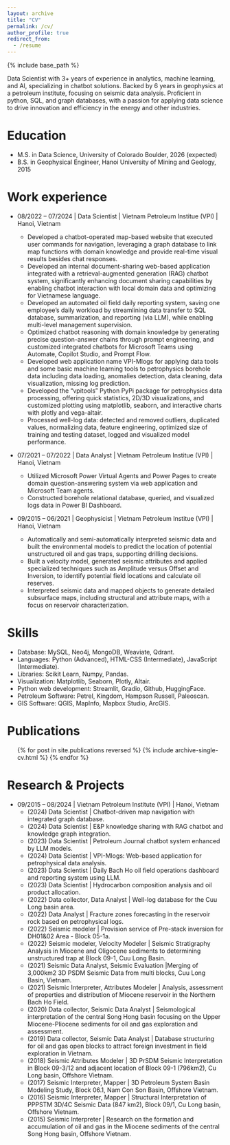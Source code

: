 ```yaml
---
layout: archive
title: "CV"
permalink: /cv/
author_profile: true
redirect_from:
  - /resume
---
```


{% include base_path %}

Data Scientist with 3+ years of experience in analytics, machine learning, and AI, specializing in chatbot solutions. Backed by 6 years in geophysics at a petroleum institute, focusing on seismic data analysis. Proficient in python, SQL, and graph databases, with a passion for applying data science to drive innovation and efficiency in the energy and other industries.

Education
======
* M.S. in Data Science, University of Colorado Boulder, 2026 (expected)
* B.S. in Geophysical Engineer, Hanoi University of Mining and Geology, 2015

Work experience
======
* 08/2022 – 07/2024 | Data Scientist | Vietnam Petroleum Institue (VPI) | Hanoi, Vietnam
  * Developed a chatbot-operated map-based website that executed user commands for navigation, leveraging a graph database to link map functions with domain knowledge and provide real-time visual results besides chat responses.
  * Developed an internal document-sharing web-based application integrated with a retrieval-augmented generation (RAG) chatbot system, significantly enhancing document sharing capabilities by enabling chatbot interaction with local domain data and optimizing for Vietnamese language.
  * Developed an automated oil field daily reporting system, saving one employee’s daily workload by streamlining data transfer to SQL database, summarization, and reporting (via LLM), while enabling multi-level management supervision.
  * Optimized chatbot reasoning with domain knowledge by generating precise question-answer chains through prompt engineering, and customized integrated chatbots for Microsoft Teams using Automate, Copilot Studio, and Prompt Flow.
  * Developed web application name VPI-Mlogs for applying data tools and some basic machine learning tools to petrophysics borehole data including data loading, anomalies detection, data cleaning, data visualization, missing log prediction.
  * Developed the “vpitools” Python PyPi package for petrophysics data processing, offering quick statistics, 2D/3D visualizations, and customized plotting using matplotlib, seaborn, and interactive charts with plotly and vega-altair.
  * Processed well-log data: detected and removed outliers, duplicated values, normalizing data, feature engineering, optimized size of training and testing dataset, logged and visualized model performance.

* 07/2021 – 07/2022 | Data Analyst | Vietnam Petroleum Institue (VPI) | Hanoi, Vietnam
  * Utilized Microsoft Power Virtual Agents and Power Pages to create domain question-answering system via web application and Microsoft Team agents.
  * Constructed borehole relational database, queried, and visualized logs data in Power BI Dashboard.

* 09/2015 – 06/2021 | Geophysicist | Vietnam Petroleum Institue (VPI) | Hanoi, Vietnam
  * Automatically and semi-automatically interpreted seismic data and built the environmental models to predict the location of potential unstructured oil and gas traps, supporting drilling decisions.
  * Built a velocity model, generated seismic attributes and applied specialized techniques such as Amplitude versus Offset and Inversion, to identify potential field locations and calculate oil reserves.
  * Interpreted seismic data and mapped objects to generate detailed subsurface maps, including structural and attribute maps, with a focus on reservoir characterization.
  
Skills
======
* Database: MySQL, Neo4j, MongoDB, Weaviate, Qdrant.
* Languages: Python (Advanced), HTML-CSS (Intermediate), JavaScript (Intermediate).
* Libraries: Scikit Learn, Numpy, Pandas.
* Visualization: Matplotlib, Seaborn, Plotly, Altair.
* Python web development: Streamlit, Gradio, Github, HuggingFace.
* Petroleum Software: Petrel, Kingdom, Hampson Russell, Paleoscan.
* GIS Software: QGIS, MapInfo, Mapbox Studio, ArcGIS.

Publications
======
  <ul>{% for post in site.publications reversed %}
    {% include archive-single-cv.html %}
  {% endfor %}</ul>
  
Research & Projects
======
* 09/2015 – 08/2024 | Vietnam Petroleum Institute (VPI) | Hanoi, Vietnam
  * (2024) Data Scientist | Chatbot-driven map navigation with integrated graph database.
  * (2024) Data Scientist | E&P knowledge sharing with RAG chatbot and knowledge graph integration.
  * (2023) Data Scientist | Petroleum Journal chatbot system enhanced by LLM models.
  * (2024) Data Scientist | VPI-Mlogs: Web-based application for petrophysical data analysis.
  * (2023) Data Scientist | Daily Bach Ho oil field operations dashboard and reporting system using LLM.
  * (2023) Data Scientist | Hydrocarbon composition analysis and oil product allocation.
  * (2022) Data collector, Data Analyst | Well-log database for the Cuu Long basin area.
  * (2022) Data Analyst | Fracture zones forecasting in the reservoir rock based on petrophysical logs.
  * (2022) Seismic modeler | Provision service of Pre-stack inversion for DH01&02 Area - Block 05-1a.
  * (2022) Seismic modeler, Velocity Modeler | Seismic Stratigraphy Analysis in Miocene and Oligocene sediments to determining unstructured trap at Block 09-1, Cuu Long Basin.
  * (2021) Seismic Data Analyst, Seismic Evaluation |Merging of 3,000km2 3D PSDM Seismic Data from multi blocks, Cuu Long Basin, Vietnam.
  * (2021) Seismic Interpreter, Attributes Modeler | Analysis, assessment of properties and distribution of Miocene reservoir in the Northern Bach Ho Field.
  * (2020) Data collector, Seismic Data Analyst | Seismological interpretation of the central Song Hong basin focusing on the Upper Miocene-Pliocene sediments for oil and gas exploration and assessment.
  * (2019) Data collector, Seismic Data Analyst | Database structuring for oil and gas open blocks to attract foreign investment in field exploration in Vietnam.
  * (2018) Seismic Attributes Modeler | 3D PrSDM Seismic Interpretation in Block 09-3/12 and adjacent location of Block 09-1 (796km2), Cu Long basin, Offshore Vietnam.
  * (2017) Seismic Interpreter, Mapper | 3D Petroleum System Basin Modeling Study, Block 06.1, Nam Con Son Basin, Offshore Vietnam.
  * (2016) Seismic Interpreter, Mapper | Structural Interpretation of PPPSTM 3D/4C Seismic Data (847 km2), Block 09/1, Cu Long basin, Offshore Vietnam.
  * (2015) Seismic Interpreter | Research on the formation and accumulation of oil and gas in the Miocene sediments of the central Song Hong basin, Offshore Vietnam.

<!-- Talks
======
  <ul>{% for post in site.talks reversed %}
    {% include archive-single-talk-cv.html  %}
  {% endfor %}</ul>
  
Teaching
======
  <ul>{% for post in site.teaching reversed %}
    {% include archive-single-cv.html %}
  {% endfor %}</ul>
  
Service and leadership
======
* Currently signed in to 43 different slack teams -->
